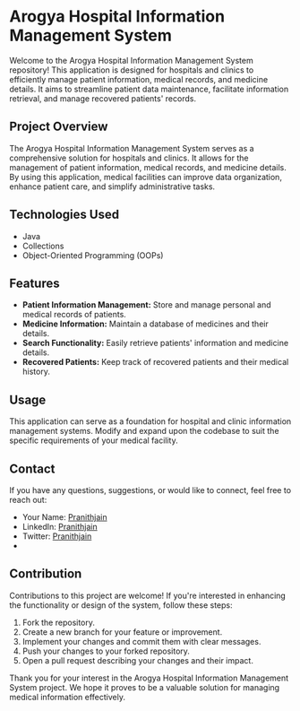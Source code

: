 # Arogya Hospital Information Management System

Welcome to the Arogya Hospital Information Management System repository! This application is designed for hospitals and clinics to efficiently manage patient information, medical records, and medicine details. It aims to streamline patient data maintenance, facilitate information retrieval, and manage recovered patients' records.

## Project Overview

The Arogya Hospital Information Management System serves as a comprehensive solution for hospitals and clinics. It allows for the management of patient information, medical records, and medicine details. By using this application, medical facilities can improve data organization, enhance patient care, and simplify administrative tasks.

## Technologies Used

- Java
- Collections
- Object-Oriented Programming (OOPs)

## Features

- **Patient Information Management:** Store and manage personal and medical records of patients.
- **Medicine Information:** Maintain a database of medicines and their details.
- **Search Functionality:** Easily retrieve patients' information and medicine details.
- **Recovered Patients:** Keep track of recovered patients and their medical history.

## Usage

This application can serve as a foundation for hospital and clinic information management systems. Modify and expand upon the codebase to suit the specific requirements of your medical facility.

## Contact

If you have any questions, suggestions, or would like to connect, feel free to reach out:

- Your Name: [Pranithjain](mailto:pranithjainbp84@gmail.com)
- LinkedIn: [Pranithjain](https://www.linkedin.com/in/pranith-jain-bp-a2704024b/)
- Twitter: [Pranithjain](https://twitter.com/PranithJain84/)
- 
## Contribution

Contributions to this project are welcome! If you're interested in enhancing the functionality or design of the system, follow these steps:

1. Fork the repository.
2. Create a new branch for your feature or improvement.
3. Implement your changes and commit them with clear messages.
4. Push your changes to your forked repository.
5. Open a pull request describing your changes and their impact.

Thank you for your interest in the Arogya Hospital Information Management System project. We hope it proves to be a valuable solution for managing medical information effectively.
